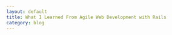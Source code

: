 ```yaml
---
layout: default
title: What I Learned From Agile Web Development with Rails
category: blog
---
```


